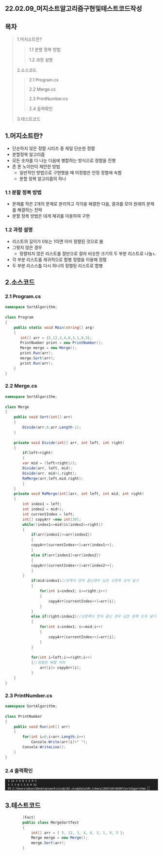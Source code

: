 ## 22.02.09_머지소트알고리즘구현및테스트코드작성

## 목차

> 1.머지소트란?
>
> > 1.1 분할 정복 방법
> >
> >  1.2 과정 설명
>
>  2.소스코드
>
> > 2.1 Program.cs
> >
> > 2.2 Merge.cs
> >
> > 2.3 PrintNumber.cs
> >
> > 2.4 출력확인
>
> 3.테스트코드

## 1.머지소트란?

- 단순하지 않은 정렬 시리즈 중 제일 단순한 정렬
- 분할정복 알고리즘
- 모든 숫자를 다 나눈 다음에 병합하는 방식으로 정렬을 진행
- 존 폰 노이만이 제안한 방법
  - 일반적인 방법으로 구현했을 때 이정렬은 안정 정렬에 속함
  - 분할 정복 알고리즘의 하나

### 1.1 분할 정복 방법

-  문제를 작은 2개의 문제로 분리하고 각각을 해결한 다음, 결과를 모아 원래의 문제를 해결하는 전략
- 분할 정복 방법은 대게 재귀를 이용하여 구현

### 1.2 과정 설명

- 리스트의 길이가 0또는 1이면 이미 정렬된 것으로 봄
- 그렇지 않은 경우
  - 정렬되지 않은 리스트를 절반으로 잘라 비슷한 크기의 두 부분 리스트로 나눔ㄴ
- 각 부분 리스트를 재귀적으로 합병 정렬을 이용해 정렬
- 두 부분 리스스틀 다시 하나의 정렬된 리스트로 합병

## 2.소스코드

### 2.1 Program.cs

```csharp
namespace SortAlgorithm;

class Program
{
    public static void Main(string[] arg)
    {
       int[] arr = {5,12,3,4,8,3,1,9,5};
       PrintNumber print = new PrintNumber();
       Merge merge = new Merge();
       print.Run(arr);
       merge.Sort(arr);
       print.Run(arr);
    }
}
```

### 2.2 Merge.cs

```csharp
namespace SortAlgorithm;

class Merge
{
    public void Sort(int[] arr)
    {
        Divide(arr,0,arr.Length-1);
    }

    private void Divide(int[] arr, int left, int right)
    {
        if(left<right)
        {
        var mid = (left+right)/2;
        Divide(arr, left, mid);
        Divide(arr, mid+1,right);
        ReMerge(arr,left,mid,right);
        }
    }
    private void ReMerge(int[]arr, int left, int mid, int right)
    {
        int index1 = left;
        int index2 = mid+1;
        int currentIndex = left;
        int[] copyArr =new int[30];
        while((index1<=mid)&&(index2<=right))
        {
            if(arr[index1]<=arr[index2])
            {
            copyArr[currentIndex++]=arr[index1++];
            }
            else if(arr[index1]>arr[index2])
            {
            copyArr[currentIndex++]=arr[index2++];
            }
        }
            if(mid<index1)//왼쪽이 먼저 끝난경우 남은 오른쪽 숫자 넣기
            {
                for(int i=index2; i<=right;i++)
                {
                    copyArr[currentIndex++]=arr[i];
                }
            }
            else if(right<index2)//오른쪽이 먼저 끝난 경우 남은 왼쪽 숫자 넣기
            {
                for(int i=index1; i<=mid;i++)
                {
                    copyArr[currentIndex++]=arr[i];
                }
            }

            for(int i=left;i<=right;i++)
            {//정렬된 배열 카피
                arr[i]= copyArr[i];
            }
    }
}
```

### 2.3 PrintNumber.cs

```cs
namespace SortAlgorithm;

class PrintNumber
{
    public void Run(int[] arr)
    {
        for(int i=0;i<arr.Length;i++)
            Console.Write(arr[i]+" ");
        Console.WriteLine();
    }
}
```

### 2.4 출력확인

![image-20220209214956334](22.02.09_머지소트알고리즘구현및테스트코드작성.assets/image-20220209214956334.png)

## 3.테스트코드

```csharp
        [Fact]
        public class MergeSortTest
        {
            int[] arr = { 5, 12, 3, 4, 8, 3, 1, 9, 5 };
            Merge merge = new Merge();
            merge.Sort(arr);
        }
```

